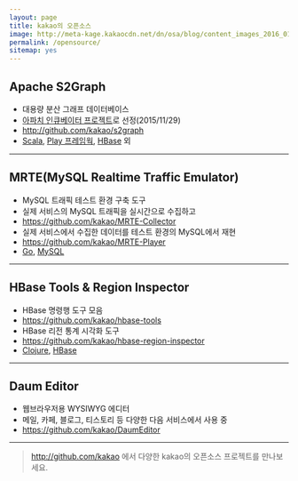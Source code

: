 ```yaml
---
layout: page
title: kakao의 오픈소스
image: http://meta-kage.kakaocdn.net/dn/osa/blog/content_images_2016_01_opensource.jpg
permalink: /opensource/
sitemap: yes
---
```

<a id="forkme" href="https://github.com/kakao"></a>

## Apache S2Graph

* 대용량 분산 그래프 데이터베이스
* [아파치 인큐베이터 프로젝트](http://incubator.apache.org/projects/s2graph.html)로 선정(2015/11/29)
* http://github.com/kakao/s2graph
* [Scala], [Play 프레임웍], [HBase] 외

---

## MRTE(MySQL Realtime Traffic Emulator)

* MySQL 트래픽 테스트 환경 구축 도구
* 실제 서비스의 MySQL 트래픽을 실시간으로 수집하고
* https://github.com/kakao/MRTE-Collector
* 실제 서비스에서 수집한 데이터를 테스트 환경의 MySQL에서 재현
* https://github.com/kakao/MRTE-Player
* [Go], [MySQL]

---

## HBase Tools & Region Inspector

* HBase 명령행 도구 모음
* https://github.com/kakao/hbase-tools
* HBase 리전 통계 시각화 도구
* https://github.com/kakao/hbase-region-inspector
* [Clojure], [HBase]

---

## Daum Editor

* 웹브라우저용 WYSIWYG 에디터
* 메일, 카페, 블로그, 티스토리 등 다양한 다음 서비스에서 사용 중
* https://github.com/kakao/DaumEditor

---

> http://github.com/kakao 에서 다양한 kakao의 오픈소스 프로젝트를 만나보세요.

[Scala]:http://scala-lang.org
[Play 프레임웍]:https://www.playframework.com
[Clojure]:http://clojure.org
[Go]:https://golang.org
[HBase]:https://hbase.apache.org
[MySQL]:http://www.mysql.com

